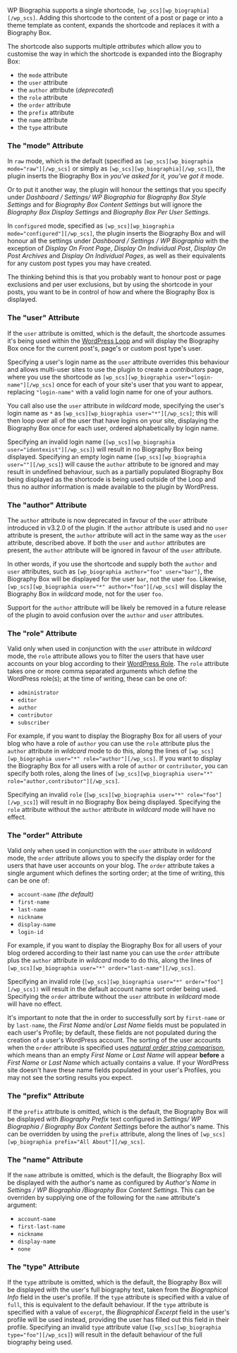 <!--
.. title: WP Biographia 4) Shortcode Usage And Support
.. slug: 4-shortcode-usage-and-support
.. date: 2012-05-01 11:09:26
.. tags: 
.. category: 
.. link: 
.. description: 
.. type: text
.. categories: 
.. has_math: no
.. status: published
.. wp-status: publish
-->

<html><body><p>WP Biographia supports a single shortcode, <code>[wp_scs][wp_biographia][/wp_scs]</code>. Adding this shortcode to the content of a post or page or into a theme template as content, expands the shortcode and replaces it with a Biography Box.

The shortcode also supports multiple <em>attributes</em> which allow you to customise the way in which the shortcode is expanded into the Biography Box:

</p><ul>
	<li>the <code>mode</code> attribute</li>
	<li>the <code>user</code> attribute</li>
	<li>the <code>author</code> attribute (<em>deprecated</em>)</li>
	<li>the <code>role</code> attribute</li>
	<li>the <code>order</code> attribute</li>
	<li>the <code>prefix</code> attribute</li>
	<li>the <code>name</code> attribute</li>
	<li>the <code>type</code> attribute</li>
</ul>

<h3>The "mode" Attribute</h3>

<p>In <code>raw</code> mode, which is the default (specified as <code>[wp_scs][wp_biographia mode="raw"][/wp_scs]</code> or simply as <code>[wp_scs][wp_biographia][/wp_scs]</code>), the plugin inserts the Biography Box in <em>you've asked for it, you've got it</em> mode.</p>

<p>Or to put it another way, the plugin will honour the settings that you specify under <em>Dashboard / Settings/ WP Biographia</em> for <em>Biography Box Style Settings</em> and for <em>Biography Box Content Settings</em> but will ignore the <em>Biography Box Display Settings</em> and <em>Biography Box Per User Settings</em>.</p>

<p>In <code>configured</code> mode, specified as <code>[wp_scs][wp_biographia mode="configured"][/wp_scs]</code>, the plugin inserts the Biography Box and will honour all the settings under <em>Dashboard / Settings / WP Biographia</em> with the exception of <em>Display On Front Page</em>, <em>Display On Individual Post</em>, <em>Display On Post Archives</em> and <em>Display On Individual Pages</em>, as well as their equivalents for any custom post types you may have created.</p>

<p>The thinking behind this is that you probably want to honour post or page exclusions and per user exclusions, but by using the shortcode in your posts, you want to be in control of how and where the Biography Box is displayed.</p>

<h3>The "user" Attribute</h3>

<p>If the <code>user</code> attribute is omitted, which is the default, the shortcode assumes it's being used within the <a href="http://codex.wordpress.org/The_Loop">WordPress Loop</a> and will display the Biography Box once for the current post's, page's or custom post type's user.</p>

<p>Specifying a user's login name as the <code>user</code> attribute overrides this behaviour and allows multi-user sites to use the plugin to create a <em>contributors</em> page, where you use the shortcode as <code>[wp_scs][wp_biographia user="login-name"][/wp_scs]</code> once for each of your site's user that you want to appear, replacing <code>"login-name"</code> with a valid login name for one of your authors.</p>

<p>You call also use the <code>user</code> attribute in <em>wildcard</em> mode, specifying the user's login name as <code>*</code> as <code>[wp_scs][wp_biographia user="*"][/wp_scs]</code>; this will then loop over all of the user that have logins on your site, displaying the Biography Box once for each user, ordered alphabetically by login name.</p>

<p>Specifying an invalid login name (<code>[wp_scs][wp_biographia user="idontexist"][/wp_scs]</code>) will result in no Biography Box being displayed. Specifying an empty login name (<code>[wp_scs][wp_biographia user=""][/wp_scs]</code>) will cause the <code>author</code> attribute to be ignored and may result in undefined behaviour, such as a partially populated Biography Box being displayed as the shortcode is being used outside of the Loop and thus no author information is made available to the plugin by WordPress.</p>

<h3>The "author" Attribute</h3>

<p>The <code>author</code> attribute is now deprecated in favour of the <code>user</code> attribute introduced in v3.2.0 of the plugin. If the <code>author</code> attribute is used and no <code>user</code> attribute is present, the <code>author</code> attribute will act in the same way as the <code>user</code> attribute, described above. If both the <code>user</code> and <code>author</code> attributes are present, the <code>author</code> attribute will be ignored in favour of the <code>user</code> attribute.</p>

<p>In other words, if you use the shortcode and supply both the <code>author</code> and <code>user</code> attributes, such as <code>[wp_biographia author="foo" user="bar"]</code>, the Biography Box will be displayed for the user <code>bar</code>, not the user <code>foo</code>. Likewise, <code>[wp_scs][wp_biographia user="*" author="foo"][/wp_scs]</code> will display the Biography Box in <em>wildcard</em> mode, not for the user <code>foo</code>.</p>

<p>Support for the <code>author</code> attribute will be likely be removed in a future release of the plugin to avoid confusion over the <code>author</code> and <code>user</code> attributes.</p>

<h3>The "role" Attribute</h3>

<p>Valid only when used in conjunction with the <code>user</code> attribute in <em>wildcard</em> mode, the <code>role</code> attribute allows you to filter the users that have user accounts on your blog according to their <a href="http://codex.wordpress.org/Roles_and_Capabilities">WordPress Role</a>. The <code>role</code> attribute takes one or more comma separated arguments which define the WordPress role(s); at the time of writing, these can be one of:</p>

<ul>
	<li><code>administrator</code></li>
	<li><code>editor</code></li>
	<li><code>author</code></li>
	<li><code>contributor</code></li>
	<li><code>subscriber</code></li>
</ul>

<p>For example, if you want to display the Biography Box for all users of your blog who have a role of <code>author</code> you can use the <code>role</code> attribute plus the <code>author</code> attribute in <em>wildcard</em> mode to do this, along the lines of <code>[wp_scs][wp_biographia user="*" role="author"][/wp_scs]</code>. If you want to display the Biography Box for all users with a role of <code>author</code> or <code>contributor</code>, you can specify both roles, along the lines of <code>[wp_scs][wp_biographia user="*" role="author,contributor"][/wp_scs]</code>.</p>

<p>Specifying an invalid <code>role</code> (<code>[wp_scs][wp_biographia user="*" role="foo"][/wp_scs]</code>) will result in no Biography Box being displayed. Specifying the <code>role</code> attribute without the <code>author</code> attribute in <em>wildcard</em> mode will have no effect.</p>

<h3>The "order" Attribute</h3>

<p>Valid only when used in conjunction with the <code>user</code> attribute in <em>wildcard</em> mode, the <code>order</code> attribute allows you to specify the display order for the users that have user accounts on your blog. The <code>order</code> attribute takes a single argument which defines the sorting order; at the time of writing, this can be one of:</p>

<ul>
<li><code>account-name</code> <em>(the default)</em></li>
<li><code>first-name</code></li>
<li><code>last-name</code></li>
<li><code>nickname</code></li>
<li><code>display-name</code></li>
<li><code>login-id</code></li>
</ul>

<p>For example, if you want to display the Biography Box for all users of your blog ordered according to their last name you can use the <code>order</code> attribute plus the <code>author</code> attribute in <em>wildcard</em> mode to do this, along the lines of <code>[wp_scs][wp_biographia user="*" order="last-name"][/wp_scs]</code>.</p>

<p>Specifying an invalid role (<code>[wp_scs][wp_biographia user="*" order="foo"][/wp_scs])</code> will result in the default account name sort order being used. Specifying the <code>order</code> attribute without the <code>user</code> attribute in <em>wildcard</em> mode will have no effect.</p>

<p>It's important to note that the in order to successfully sort by <code>first-name</code> or by <code>last-name</code>, the <em>First Name</em> and/or <em>Last Name</em> fields must be populated in each user's Profile; by default, these fields are not populated during the creation of a user's WordPress account. The sorting of the user accounts when the <code>order</code> attribute is specified uses <a href="http://sourcefrog.net/projects/natsort/"><em>natural order string comparison</em></a>, which means than an empty <em>First Name</em> or <em>Last Name</em> will appear <strong>before</strong> a <em>First Name</em> or <em>Last Name</em> which actually contains a value. If your WordPress site doesn't have these name fields populated in your user's Profiles, you may not see the sorting results you expect.</p>

<h3>The "prefix" Attribute</h3>

<p>If the <code>prefix</code> attribute is omitted, which is the default, the Biography Box will be displayed with <em>Biography Prefix</em> text configured in <em>Settings/ WP Biographia / Biography Box Content Settings</em> before the author's name. This can be overridden by using the <code>prefix</code> attribute, along the lines of <code>[wp_scs][wp_biographia prefix="All About"][/wp_scs]</code>.</p>

<h3>The "name" Attribute</h3>

<p>If the <code>name</code> attribute is omitted, which is the default, the Biography Box will be displayed with the author's name as configured by <em>Author's Name</em> in <em>Settings / WP Biographia /Biography Box Content Settings</em>. This can be overriden by supplying one of the following for the <code>name</code> attribute's argument:</p>

<ul>
	<li><code>account-name</code></li>
	<li><code>first-last-name</code></li>
	<li><code>nickname</code></li>
	<li><code>display-name</code></li>
	<li><code>none</code></li>
</ul>

<h3>The "type" Attribute</h3>

<p>If the <code>type</code> attribute is omitted, which is the default, the Biography Box will be displayed with the user's full biography text, taken from the <em>Biographical Info</em> field in the user's profile. If the <code>type</code> attribute is specified with a value of <code>full</code>, this is equivalent to the default behaviour. If the <code>type</code> attribute is specified with a value of <code>excerpt</code>, the <em>Biographical Excerpt</em> field in the user's profile will be used instead, providing the user has filled out this field in their profile. Specifying an invalid <code>type</code> attribute value (<code>[wp_scs][wp_biographia type="foo"][/wp_scs]</code>) will result in the default behaviour of the full biography being used.</p></body></html>
